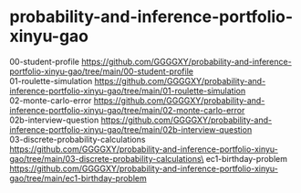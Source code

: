 # probability-and-inference-portfolio-xinyu-gao
00-student-profile  https://github.com/GGGGXY/probability-and-inference-portfolio-xinyu-gao/tree/main/00-student-profile \
01-roulette-simulation https://github.com/GGGGXY/probability-and-inference-portfolio-xinyu-gao/tree/main/01-roulette-simulation \
02-monte-carlo-error https://github.com/GGGGXY/probability-and-inference-portfolio-xinyu-gao/tree/main/02-monte-carlo-error \
02b-interview-question https://github.com/GGGGXY/probability-and-inference-portfolio-xinyu-gao/tree/main/02b-interview-question \
03-discrete-probability-calculations https://github.com/GGGGXY/probability-and-inference-portfolio-xinyu-gao/tree/main/03-discrete-probability-calculations\
ec1-birthday-problem https://github.com/GGGGXY/probability-and-inference-portfolio-xinyu-gao/tree/main/ec1-birthday-problem
